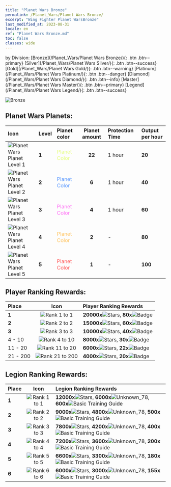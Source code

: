 ```yaml
---
title: "Planet Wars Bronze"
permalink: /Planet_Wars/Planet Wars Bronze/
excerpt: "Wing Fighter Planet WarsBronze"
last_modified_at: 2023-08-31
locale: en
ref: "Planet Wars Bronze.md"
toc: false
classes: wide
---
```


  by Division:   [Bronze](/Planet_Wars/Planet Wars Bronze/){: .btn .btn--primary}   [Silver](/Planet_Wars/Planet Wars Silver/){: .btn .btn--success}   [Gold](/Planet_Wars/Planet Wars Gold/){: .btn .btn--warning}   [Platinum](/Planet_Wars/Planet Wars Platinum/){: .btn .btn--danger}   [Diamond](/Planet_Wars/Planet Wars Diamond/){: .btn .btn--info}   [Master](/Planet_Wars/Planet Wars Master/){: .btn .btn--primary}   [Legend](/Planet_Wars/Planet Wars Legend/){: .btn .btn--success} 



  ![Bronze](/images/planet_wars/Bronze.png)



## Planet Wars Planets:

  |  Icon | Level | Planet color | Planet amount | Protection Time | Output per hour |
  |:------|:------|:-------------|:-------------:|:----------------|:----------------|
 | ![Planet Wars Planet Level 1](/images/planet_wars/xqdz_xq_icon1_p.png) | **1** | <span style="color: #E4FF78">Planet Color</span> | **22** | 1 hour | **20** |
 | ![Planet Wars Planet Level 2](/images/planet_wars/xqdz_xq_icon2_p.png) | **2** | <span style="color: #5C99FF">Planet Color</span> | **6** | 1 hour | **40** |
 | ![Planet Wars Planet Level 3](/images/planet_wars/xqdz_xq_icon2_p.png) | **3** | <span style="color: #FF6DF4">Planet Color</span> | **4** | 1 hour | **60** |
 | ![Planet Wars Planet Level 4](/images/planet_wars/xqdz_xq_icon4_p.png) | **4** | <span style="color: #FFC35E">Planet Color</span> | **2** | - | **80** |
 | ![Planet Wars Planet Level 5](/images/planet_wars/xqdz_xq_icon5_p.png) | **5** | <span style="color: #FF5A5A">Planet Color</span> | **1** | - | **100** |


## Player Ranking Rewards:

  |  Place | Icon | Player Ranking Rewards |
  |:-------|:----:|:----------------|
  | **1** | ![Rank 1 to 1](/images/planet_wars/rank_1_p.png) | **20000x**![Stars](/images/item/Stars_p.png), **80x**![Badge](/images/item/Badge_p.png) |
  | **2** | ![Rank 2 to 2](/images/planet_wars/rank_2_p.png) | **15000x**![Stars](/images/item/Stars_p.png), **60x**![Badge](/images/item/Badge_p.png) |
  | **3** | ![Rank 3 to 3](/images/planet_wars/rank_3_p.png) | **10000x**![Stars](/images/item/Stars_p.png), **40x**![Badge](/images/item/Badge_p.png) |
  | 4 - 10 | ![Rank 4 to 10](/images/planet_wars/rank_4_p.png) | **8000x**![Stars](/images/item/Stars_p.png), **30x**![Badge](/images/item/Badge_p.png) |
  | 11 - 20 | ![Rank 11 to 20](/images/planet_wars/rank_5_p.png) | **6000x**![Stars](/images/item/Stars_p.png), **22x**![Badge](/images/item/Badge_p.png) |
  | 21 - 200 | ![Rank 21 to 200](/images/planet_wars/rank_6_p.png) | **4000x**![Stars](/images/item/Stars_p.png), **20x**![Badge](/images/item/Badge_p.png) |


## Legion Ranking Rewards:

  |  Place | Icon | Legion Ranking Rewards |
  |:-------|:----:|:----------------|
  | **1** | ![Rank 1 to 1](/images/planet_wars/rank_1_p.png) | **12000x**![Stars](/images/item/Stars_p.png), **6000x**![Unknown_78](/images/item/xqdz_icon6_p.png), **600x**![Basic Training Guide](/images/item/Basic_Training_Guide_p.png) |
  | **2** | ![Rank 2 to 2](/images/planet_wars/rank_2_p.png) | **9000x**![Stars](/images/item/Stars_p.png), **4800x**![Unknown_78](/images/item/xqdz_icon6_p.png), **500x**![Basic Training Guide](/images/item/Basic_Training_Guide_p.png) |
  | **3** | ![Rank 3 to 3](/images/planet_wars/rank_3_p.png) | **7800x**![Stars](/images/item/Stars_p.png), **4200x**![Unknown_78](/images/item/xqdz_icon6_p.png), **400x**![Basic Training Guide](/images/item/Basic_Training_Guide_p.png) |
  | **4** | ![Rank 4 to 4](/images/planet_wars/rank_4_p.png) | **7200x**![Stars](/images/item/Stars_p.png), **3600x**![Unknown_78](/images/item/xqdz_icon6_p.png), **200x**![Basic Training Guide](/images/item/Basic_Training_Guide_p.png) |
  | **5** | ![Rank 5 to 5](/images/planet_wars/rank_5_p.png) | **6600x**![Stars](/images/item/Stars_p.png), **3300x**![Unknown_78](/images/item/xqdz_icon6_p.png), **180x**![Basic Training Guide](/images/item/Basic_Training_Guide_p.png) |
  | **6** | ![Rank 6 to 6](/images/planet_wars/rank_6_p.png) | **6000x**![Stars](/images/item/Stars_p.png), **3000x**![Unknown_78](/images/item/xqdz_icon6_p.png), **155x**![Basic Training Guide](/images/item/Basic_Training_Guide_p.png) |

